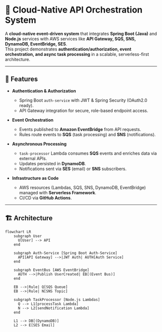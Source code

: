 # 🚀 Cloud-Native API Orchestration System

A **cloud-native event-driven system** that integrates **Spring Boot (Java)** and **Node.js** services with AWS services like **API Gateway, SQS, SNS, DynamoDB, EventBridge, SES**.  
This project demonstrates **authentication/authorization, event orchestration, and async task processing** in a scalable, serverless-first architecture.

---

## 📌 Features

- **Authentication & Authorization**
  - Spring Boot `auth-service` with JWT & Spring Security (OAuth2.0 ready).
  - API Gateway integration for secure, role-based endpoint access.

- **Event Orchestration**
  - Events published to **Amazon EventBridge** from API requests.
  - Rules route events to **SQS** (task processing) and **SNS** (notifications).

- **Asynchronous Processing**
  - `task-processor` Lambda consumes **SQS** events and enriches data via external APIs.
  - Updates persisted in **DynamoDB**.
  - Notifications sent via **SES** (email) or **SNS** subscribers.

- **Infrastructure as Code**
  - AWS resources (Lambdas, SQS, SNS, DynamoDB, EventBridge) managed with **Serverless Framework**.
  - CI/CD via **GitHub Actions**.

---

## 🏗️ Architecture

```mermaid
flowchart LR
    subgraph User
      U[User] --> API
    end

    subgraph Auth-Service [Spring Boot Auth-Service]
      API[API Gateway] -->|JWT Auth| AUTH[Auth Service]
    end

    subgraph EventBus [AWS EventBridge]
      AUTH -->|Publish UserCreated| EB[(Event Bus)]
    end

    EB -->|Rule| Q[SQS Queue]
    EB -->|Rule| N[SNS Topic]

    subgraph TaskProcessor [Node.js Lambdas]
      Q --> L1[processTask Lambda]
      N --> L2[sendNotification Lambda]
    end

    L1 --> DB[(DynamoDB)]
    L2 --> E[SES Email]
